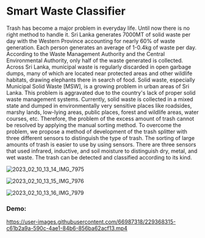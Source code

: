 # Smart Waste Classifier

Trash has become a major problem in everyday life. Until now there is no right method to handle it. Sri Lanka generates 7000MT of solid waste per day with the Western Province accounting for nearly 60% of waste generation.  Each person generates an average of 1-0.4kg of waste per day.  According to the Waste Management Authority and the Central Environmental Authority, only half of the waste generated is collected. Across Sri Lanka, municipal waste is regularly discarded in open garbage dumps, many of which are located near protected areas and other wildlife habitats, drawing elephants there in search of food. Solid waste, especially Municipal Solid Waste [MSW], is a growing problem in urban areas of Sri Lanka. This problem is aggravated due to the country's lack of proper solid waste management systems. Currently, solid waste is collected in a mixed state and dumped in environmentally very sensitive places like roadsides, marshy lands, low-lying areas, public places, forest and wildlife areas, water courses, etc. Therefore, the problem of the excess amount of trash cannot be resolved by applying the manual sorting method. To overcome the problem, we propose a method of development of the trash splitter with three different sensors to distinguish the type of trash. The sorting of large amounts of trash is easier to use by using sensors. There are three sensors that used infrared, inductive, and soil moisture to distinguish dry, metal, and wet waste. The trash can be detected and classified according to its kind.


![2023_02_10_13_14_IMG_7975](https://user-images.githubusercontent.com/66987318/229341442-963ee9d8-ccd7-48c1-b59b-a6ac792cdb21.JPG)

![2023_02_10_13_15_IMG_7976](https://user-images.githubusercontent.com/66987318/229367867-8749b9d4-8014-4e9a-9a26-700a05f95b81.JPG)

![2023_02_10_13_16_IMG_7979](https://user-images.githubusercontent.com/66987318/229369255-4eced0e8-afb0-411c-ad35-b5b010a05894.JPG)


### Demo:
https://user-images.githubusercontent.com/66987318/229368315-c61b2a9a-590c-4ae1-84b6-856ba62acf13.mp4

